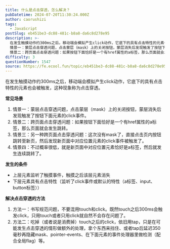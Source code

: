 ```yaml
---
title: 什么是点击穿透，怎么解决？
pubDatetime: 2024-07-20T11:30:24.000Z
author: caorushizi
tags:
  - JavaScript
postSlug: eb451be3-dc88-481c-b8a8-da6c8d278e95
description: >-
  在发生触摸动作约300ms之后，移动端会模拟产生click动作，它底下的具有点击特性的元素也会被触发，这种现象称为点击穿透。 常见场景
  情景一：蒙层点击穿透问题，点击蒙层（mask）上的关闭按钮，蒙层消失后发现触发了按钮下面元素的click事件。
  情景二：跨页面点击穿透问题：如果按钮下面恰好是一个有href属性的a标签，那么页面就会发生跳转。 情景三：另一种跨页面点击穿透问题：这次没有mask了，
difficulty: 3
questionNumber: 1547
source: https://fe.ecool.fun/topic/eb451be3-dc88-481c-b8a8-da6c8d278e95
---
```


在发生触摸动作约300ms之后，移动端会模拟产生click动作，它底下的具有点击特性的元素也会被触发，这种现象称为点击穿透。

**常见场景**

1. 情景一：蒙层点击穿透问题，点击蒙层（mask）上的关闭按钮，蒙层消失后发现触发了按钮下面元素的click事件。
2. 情景二：跨页面点击穿透问题：如果按钮下面恰好是一个有href属性的a标签，那么页面就会发生跳转。
3. 情景三：另一种跨页面点击穿透问题：这次没有mask了，直接点击页内按钮跳转至新页，然后发现新页面中对应位置元素的click事件被触发了。
4. 情景四：不过概率很低，就是新页面中对应位置元素恰好是a标签，然后就发生连续跳转了。

**发生的条件**

- 上层元素监听了触摸事件，触摸之后该层元素消失
- 下层元素具有点击特性（监听了click事件或默认的特性（a标签、input、button标签））

**解决点击穿透的方法**

1. 方法一：书写规范问题，不要混用touch和click。既然touch之后300ms会触发click，只用touch或者只用click就自然不会存在问题了。
2. 方法二：吃掉（或者说是消费掉）touch之后的click，依旧用tap，只是在可能发生点击穿透的情形做额外的处理，拿个东西来挡住、或者tap后延迟350毫秒再隐藏mask、pointer-events、在下面元素的事件处理器里做检测（配合全局flag）等。
